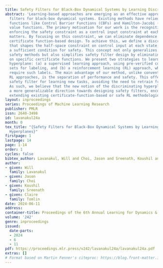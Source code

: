 ```yaml
---
title: Safety Filters for Black-Box Dynamical Systems by Learning Discriminating Hyperplanes
abstract: 'Learning-based approaches are emerging as an effective approach for safety
  filters for black-box dynamical systems. Existing methods have relied on certificate
  functions like Control Barrier Functions (CBFs) and Hamilton-Jacobi (HJ) reachability
  value functions. The primary motivation for our work is the recognition that ultimately,
  enforcing the safety constraint as a control input constraint at each state is what
  matters. By focusing on this constraint, we can eliminate dependence on any specific
  certificate function-based design. To achieve this, we define a discriminating hyperplane
  that shapes the half-space constraint on control input at each state, serving as
  a sufficient condition for safety. This concept not only generalizes over traditional
  safety methods but also simplifies safety filter design by eliminating dependence
  on specific certificate functions. We present two strategies to learn the discriminating
  hyperplane: (a) a supervised learning approach, using pre-verified control invariant
  sets for labeling, and (b) a reinforcement learning (RL) approach, which does not
  require such labels. The main advantage of our method, unlike conventional safe
  RL approaches, is the separation of performance and safety. This offers a reusable
  safety filter for learning new tasks, avoiding the need to retrain from scratch.
  As such, we believe that the new notion of the discriminating hyperplane offers
  a more generalizable direction towards designing safety filters, encompassing and
  extending existing certificate-function-based or safe RL methodologies.'
layout: inproceedings
series: Proceedings of Machine Learning Research
publisher: PMLR
issn: 2640-3498
id: lavanakul24a
month: 0
tex_title: "{Safety Filters for Black-Box Dynamical Systems by Learning Discriminating
  Hyperplanes}"
firstpage: 1
lastpage: 14
page: 1-14
order: 1
cycles: false
bibtex_author: Lavanakul, Will and Choi, Jason and Sreenath, Koushil and Tomlin, Claire
author:
- given: Will
  family: Lavanakul
- given: Jason
  family: Choi
- given: Koushil
  family: Sreenath
- given: Claire
  family: Tomlin
date: 2024-06-11
address:
container-title: Proceedings of the 6th Annual Learning for Dynamics & Control Conference
volume: '242'
genre: inproceedings
issued:
  date-parts:
  - 2024
  - 6
  - 11
pdf: https://proceedings.mlr.press/v242/lavanakul24a/lavanakul24a.pdf
extras: []
# Format based on Martin Fenner's citeproc: https://blog.front-matter.io/posts/citeproc-yaml-for-bibliographies/
---
```

